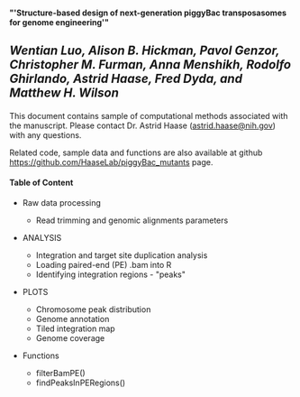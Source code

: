 #### "'Structure-based design of next-generation piggyBac transposasomes for genome engineering'"

## *Wentian Luo, Alison B. Hickman, Pavol Genzor, Christopher M. Furman, Anna Menshikh, Rodolfo Ghirlando, Astrid Haase, Fred Dyda, and Matthew H. Wilson*  

####
This document contains sample of computational methods associated with the manuscript. Please contact Dr. Astrid Haase (astrid.haase@nih.gov) with any questions.   

Related code, sample data and functions are also available at github <https://github.com/HaaseLab/piggyBac_mutants> page.   


####
#### Table of Content

* Raw data processing
  * Read trimming and genomic alignments parameters
  
* ANALYSIS
  * Integration and target site duplication analysis
  * Loading paired-end (PE) .bam into R 
  * Identifying integration regions - "peaks"

* PLOTS
  * Chromosome peak distribution 
  * Genome annotation
  * Tiled integration map
  * Genome coverage
  
* Functions
  * filterBamPE()
  * findPeaksInPERegions()
  

